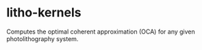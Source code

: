 # litho-kernels
Computes the optimal coherent approximation (OCA) for any given photolithography system.

